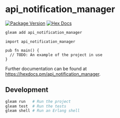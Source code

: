 # api_notification_manager

[![Package Version](https://img.shields.io/hexpm/v/api_notification_manager)](https://hex.pm/packages/api_notification_manager)
[![Hex Docs](https://img.shields.io/badge/hex-docs-ffaff3)](https://hexdocs.pm/api_notification_manager/)

```sh
gleam add api_notification_manager
```

```gleam
import api_notification_manager

pub fn main() {
  // TODO: An example of the project in use
}
```

Further documentation can be found at <https://hexdocs.pm/api_notification_manager>.

## Development

```sh
gleam run   # Run the project
gleam test  # Run the tests
gleam shell # Run an Erlang shell
```
